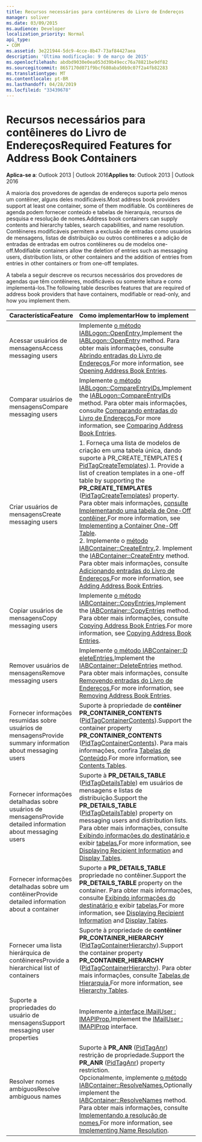 ```yaml
---
title: Recursos necessários para contêineres do Livro de Endereços
manager: soliver
ms.date: 03/09/2015
ms.audience: Developer
localization_priority: Normal
api_type:
- COM
ms.assetid: 3e221944-5dc9-4cce-8b47-73af84427aea
description: 'Última modificação: 9 de março de 2015'
ms.openlocfilehash: abdbd9030e0ea053d39b49ecc76a78821be9df82
ms.sourcegitcommit: 8657170d071f9bcf680aba50b9c07f2a4fb82283
ms.translationtype: MT
ms.contentlocale: pt-BR
ms.lasthandoff: 04/28/2019
ms.locfileid: "33439678"
---
```

# <a name="required-features-for-address-book-containers"></a><span data-ttu-id="6e50a-103">Recursos necessários para contêineres do Livro de Endereços</span><span class="sxs-lookup"><span data-stu-id="6e50a-103">Required Features for Address Book Containers</span></span>

  
  
<span data-ttu-id="6e50a-104">**Aplica-se a**: Outlook 2013 | Outlook 2016</span><span class="sxs-lookup"><span data-stu-id="6e50a-104">**Applies to**: Outlook 2013 | Outlook 2016</span></span> 
  
<span data-ttu-id="6e50a-105">A maioria dos provedores de agendas de endereços suporta pelo menos um contêiner, alguns deles modificáveis.</span><span class="sxs-lookup"><span data-stu-id="6e50a-105">Most address book providers support at least one container, some of them modifiable.</span></span> <span data-ttu-id="6e50a-106">Os contêineres de agenda podem fornecer conteúdo e tabelas de hierarquia, recursos de pesquisa e resolução de nomes.</span><span class="sxs-lookup"><span data-stu-id="6e50a-106">Address book containers can supply contents and hierarchy tables, search capabilities, and name resolution.</span></span> <span data-ttu-id="6e50a-107">Contêineres modificáveis permitem a exclusão de entradas como usuários de mensagens, listas de distribuição ou outros contêineres e a adição de entradas de entradas em outros contêineres ou de modelos one-off.</span><span class="sxs-lookup"><span data-stu-id="6e50a-107">Modifiable containers allow the deletion of entries such as messaging users, distribution lists, or other containers and the addition of entries from entries in other containers or from one-off templates.</span></span>
  
<span data-ttu-id="6e50a-108">A tabela a seguir descreve os recursos necessários dos provedores de agendas que têm contêineres, modificáveis ou somente leitura e como implementá-los.</span><span class="sxs-lookup"><span data-stu-id="6e50a-108">The following table describes features that are required of address book providers that have containers, modifiable or read-only, and how you implement them.</span></span>
  
|<span data-ttu-id="6e50a-109">**Característica**</span><span class="sxs-lookup"><span data-stu-id="6e50a-109">**Feature**</span></span>|<span data-ttu-id="6e50a-110">**Como implementar**</span><span class="sxs-lookup"><span data-stu-id="6e50a-110">**How to implement**</span></span>|
|:-----|:-----|
|<span data-ttu-id="6e50a-111">Acessar usuários de mensagens</span><span class="sxs-lookup"><span data-stu-id="6e50a-111">Access messaging users</span></span>  <br/> |<span data-ttu-id="6e50a-112">Implemente [o método IABLogon::OpenEntry.](iablogon-openentry.md)</span><span class="sxs-lookup"><span data-stu-id="6e50a-112">Implement the [IABLogon::OpenEntry](iablogon-openentry.md) method.</span></span> <span data-ttu-id="6e50a-113">Para obter mais informações, consulte [Abrindo entradas do Livro de Endereços.](opening-address-book-entries.md)</span><span class="sxs-lookup"><span data-stu-id="6e50a-113">For more information, see [Opening Address Book Entries](opening-address-book-entries.md).</span></span>  <br/> |
|<span data-ttu-id="6e50a-114">Comparar usuários de mensagens</span><span class="sxs-lookup"><span data-stu-id="6e50a-114">Compare messaging users</span></span>  <br/> |<span data-ttu-id="6e50a-115">Implemente [o método IABLogon::CompareEntryIDs.](iablogon-compareentryids.md)</span><span class="sxs-lookup"><span data-stu-id="6e50a-115">Implement the [IABLogon::CompareEntryIDs](iablogon-compareentryids.md) method.</span></span> <span data-ttu-id="6e50a-116">Para obter mais informações, consulte [Comparando entradas do Livro de Endereços.](comparing-address-book-entries.md)</span><span class="sxs-lookup"><span data-stu-id="6e50a-116">For more information, see [Comparing Address Book Entries](comparing-address-book-entries.md).</span></span>  <br/> |
|<span data-ttu-id="6e50a-117">Criar usuários de mensagens</span><span class="sxs-lookup"><span data-stu-id="6e50a-117">Create messaging users</span></span>  <br/> |<span data-ttu-id="6e50a-118">1. Forneça uma lista de modelos de criação em uma tabela única, dando suporte à PR_CREATE_TEMPLATES **(** [PidTagCreateTemplates](pidtagcreatetemplates-canonical-property.md)).</span><span class="sxs-lookup"><span data-stu-id="6e50a-118">1. Provide a list of creation templates in a one-off table by supporting the **PR_CREATE_TEMPLATES** ([PidTagCreateTemplates](pidtagcreatetemplates-canonical-property.md)) property.</span></span> <span data-ttu-id="6e50a-119">Para obter mais informações, [consulte Implementando uma tabela de One-Off contêiner.](implementing-a-container-one-off-table.md)</span><span class="sxs-lookup"><span data-stu-id="6e50a-119">For more information, see [Implementing a Container One-Off Table](implementing-a-container-one-off-table.md).</span></span>  <br/> <span data-ttu-id="6e50a-120">2. Implemente o [método IABContainer::CreateEntry.](iabcontainer-createentry.md)</span><span class="sxs-lookup"><span data-stu-id="6e50a-120">2. Implement the [IABContainer::CreateEntry](iabcontainer-createentry.md) method.</span></span> <span data-ttu-id="6e50a-121">Para obter mais informações, consulte [Adicionando entradas do Livro de Endereços.](adding-address-book-entries.md)</span><span class="sxs-lookup"><span data-stu-id="6e50a-121">For more information, see [Adding Address Book Entries](adding-address-book-entries.md).</span></span>  <br/> |
|<span data-ttu-id="6e50a-122">Copiar usuários de mensagens</span><span class="sxs-lookup"><span data-stu-id="6e50a-122">Copy messaging users</span></span>  <br/> |<span data-ttu-id="6e50a-123">Implemente [o método IABContainer::CopyEntries.](iabcontainer-copyentries.md)</span><span class="sxs-lookup"><span data-stu-id="6e50a-123">Implement the [IABContainer::CopyEntries](iabcontainer-copyentries.md) method.</span></span> <span data-ttu-id="6e50a-124">Para obter mais informações, consulte [Copying Address Book Entries](copying-address-book-entries.md).</span><span class="sxs-lookup"><span data-stu-id="6e50a-124">For more information, see [Copying Address Book Entries](copying-address-book-entries.md).</span></span>  <br/> |
|<span data-ttu-id="6e50a-125">Remover usuários de mensagens</span><span class="sxs-lookup"><span data-stu-id="6e50a-125">Remove messaging users</span></span>  <br/> |<span data-ttu-id="6e50a-126">Implemente [o método IABContainer::D eleteEntries.](iabcontainer-deleteentries.md)</span><span class="sxs-lookup"><span data-stu-id="6e50a-126">Implement the [IABContainer::DeleteEntries](iabcontainer-deleteentries.md) method.</span></span> <span data-ttu-id="6e50a-127">Para obter mais informações, consulte [Removendo entradas do Livro de Endereços.](removing-address-book-entries.md)</span><span class="sxs-lookup"><span data-stu-id="6e50a-127">For more information, see [Removing Address Book Entries](removing-address-book-entries.md).</span></span>  <br/> |
|<span data-ttu-id="6e50a-128">Fornecer informações resumidas sobre usuários de mensagens</span><span class="sxs-lookup"><span data-stu-id="6e50a-128">Provide summary information about messaging users</span></span>  <br/> |<span data-ttu-id="6e50a-129">Suporte à propriedade de **contêiner PR_CONTAINER_CONTENTS** ([PidTagContainerContents](pidtagcontainercontents-canonical-property.md)).</span><span class="sxs-lookup"><span data-stu-id="6e50a-129">Support the container property **PR_CONTAINER_CONTENTS** ([PidTagContainerContents](pidtagcontainercontents-canonical-property.md)).</span></span> <span data-ttu-id="6e50a-130">Para mais informações, confira [Tabelas de Conteúdo](contents-tables.md).</span><span class="sxs-lookup"><span data-stu-id="6e50a-130">For more information, see [Contents Tables](contents-tables.md).</span></span>  <br/> |
|<span data-ttu-id="6e50a-131">Fornecer informações detalhadas sobre usuários de mensagens</span><span class="sxs-lookup"><span data-stu-id="6e50a-131">Provide detailed information about messaging users</span></span>  <br/> |<span data-ttu-id="6e50a-132">Suporte à **PR_DETAILS_TABLE** ([PidTagDetailsTable](pidtagdetailstable-canonical-property.md)) em usuários de mensagens e listas de distribuição.</span><span class="sxs-lookup"><span data-stu-id="6e50a-132">Support the **PR_DETAILS_TABLE** ([PidTagDetailsTable](pidtagdetailstable-canonical-property.md)) property on messaging users and distribution lists.</span></span> <span data-ttu-id="6e50a-133">Para obter mais informações, consulte [Exibindo informações do destinatário e](displaying-recipient-information.md) exibir [tabelas.](display-tables.md)</span><span class="sxs-lookup"><span data-stu-id="6e50a-133">For more information, see [Displaying Recipient Information](displaying-recipient-information.md) and [Display Tables](display-tables.md).</span></span>  <br/> |
|<span data-ttu-id="6e50a-134">Fornecer informações detalhadas sobre um contêiner</span><span class="sxs-lookup"><span data-stu-id="6e50a-134">Provide detailed information about a container</span></span>  <br/> |<span data-ttu-id="6e50a-135">Suporte a **PR_DETAILS_TABLE** propriedade no contêiner.</span><span class="sxs-lookup"><span data-stu-id="6e50a-135">Support the **PR_DETAILS_TABLE** property on the container.</span></span> <span data-ttu-id="6e50a-136">Para obter mais informações, consulte [Exibindo informações do destinatário e](displaying-recipient-information.md) exibir [tabelas.](display-tables.md)</span><span class="sxs-lookup"><span data-stu-id="6e50a-136">For more information, see [Displaying Recipient Information](displaying-recipient-information.md) and [Display Tables](display-tables.md).</span></span>  <br/> |
|<span data-ttu-id="6e50a-137">Fornecer uma lista hierárquica de contêineres</span><span class="sxs-lookup"><span data-stu-id="6e50a-137">Provide a hierarchical list of containers</span></span>  <br/> |<span data-ttu-id="6e50a-138">Suporte à propriedade de **contêiner PR_CONTAINER_HIERARCHY** ([PidTagContainerHierarchy](pidtagcontainerhierarchy-canonical-property.md)).</span><span class="sxs-lookup"><span data-stu-id="6e50a-138">Support the container property **PR_CONTAINER_HIERARCHY** ([PidTagContainerHierarchy](pidtagcontainerhierarchy-canonical-property.md)).</span></span> <span data-ttu-id="6e50a-139">Para obter mais informações, consulte [Tabelas de Hierarquia.](hierarchy-tables.md)</span><span class="sxs-lookup"><span data-stu-id="6e50a-139">For more information, see [Hierarchy Tables](hierarchy-tables.md).</span></span>  <br/> |
|<span data-ttu-id="6e50a-140">Suporte a propriedades do usuário de mensagens</span><span class="sxs-lookup"><span data-stu-id="6e50a-140">Support messaging user properties</span></span>  <br/> |<span data-ttu-id="6e50a-141">Implemente [a interface IMailUser : IMAPIProp.](imailuserimapiprop.md)</span><span class="sxs-lookup"><span data-stu-id="6e50a-141">Implement the [IMailUser : IMAPIProp](imailuserimapiprop.md) interface.</span></span>  <br/> |
|<span data-ttu-id="6e50a-142">Resolver nomes ambíguos</span><span class="sxs-lookup"><span data-stu-id="6e50a-142">Resolve ambiguous names</span></span>  <br/> | <span data-ttu-id="6e50a-143">Suporte à **PR_ANR** ([PidTagAnr](pidtaganr-canonical-property.md)) restrição de propriedade.</span><span class="sxs-lookup"><span data-stu-id="6e50a-143">Support the **PR_ANR** ([PidTagAnr](pidtaganr-canonical-property.md)) property restriction.</span></span>  <br/>  <span data-ttu-id="6e50a-144">Opcionalmente, implemente [o método IABContainer::ResolveNames.](iabcontainer-resolvenames.md)</span><span class="sxs-lookup"><span data-stu-id="6e50a-144">Optionally implement the [IABContainer::ResolveNames](iabcontainer-resolvenames.md) method.</span></span> <span data-ttu-id="6e50a-145">Para obter mais informações, consulte [Implementando a resolução de nomes.](implementing-name-resolution.md)</span><span class="sxs-lookup"><span data-stu-id="6e50a-145">For more information, see [Implementing Name Resolution](implementing-name-resolution.md).</span></span>  <br/> |
   

